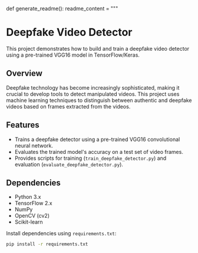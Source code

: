 def generate_readme():
    readme_content = """
# Deepfake Video Detector

This project demonstrates how to build and train a deepfake video detector using a pre-trained VGG16 model in TensorFlow/Keras.

## Overview

Deepfake technology has become increasingly sophisticated, making it crucial to develop tools to detect manipulated videos. This project uses machine learning techniques to distinguish between authentic and deepfake videos based on frames extracted from the videos.

## Features

- Trains a deepfake detector using a pre-trained VGG16 convolutional neural network.
- Evaluates the trained model's accuracy on a test set of video frames.
- Provides scripts for training (`train_deepfake_detector.py`) and evaluation (`evaluate_deepfake_detector.py`).

## Dependencies

- Python 3.x
- TensorFlow 2.x
- NumPy
- OpenCV (cv2)
- Scikit-learn

Install dependencies using `requirements.txt`:

```bash
pip install -r requirements.txt
